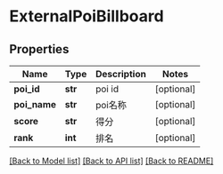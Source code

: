 # ExternalPoiBillboard

## Properties
Name | Type | Description | Notes
------------ | ------------- | ------------- | -------------
**poi_id** | **str** | poi id | [optional] 
**poi_name** | **str** | poi名称 | [optional] 
**score** | **str** | 得分 | [optional] 
**rank** | **int** | 排名 | [optional] 

[[Back to Model list]](../README.md#documentation-for-models) [[Back to API list]](../README.md#documentation-for-api-endpoints) [[Back to README]](../README.md)

